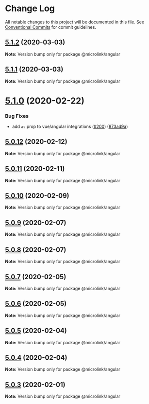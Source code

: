 # Change Log

All notable changes to this project will be documented in this file.
See [Conventional Commits](https://conventionalcommits.org) for commit guidelines.

## [5.1.2](http://github.com/microlinkhq/sdk/tree/master/packages/angular/compare/v5.1.1...v5.1.2) (2020-03-03)

**Note:** Version bump only for package @microlink/angular





## [5.1.1](http://github.com/microlinkhq/sdk/tree/master/packages/angular/compare/v5.1.0...v5.1.1) (2020-03-03)

**Note:** Version bump only for package @microlink/angular





# [5.1.0](http://github.com/microlinkhq/sdk/tree/master/packages/angular/compare/v5.0.12...v5.1.0) (2020-02-22)


### Bug Fixes

* add `as` prop to vue/angular integrations ([#200](http://github.com/microlinkhq/sdk/tree/master/packages/angular/issues/200)) ([873ad9a](http://github.com/microlinkhq/sdk/tree/master/packages/angular/commit/873ad9ac0cfbc670aa3e4b53d11ab2d1684ea1ca))





## [5.0.12](http://github.com/microlinkhq/sdk/tree/master/packages/angular/compare/v5.0.11...v5.0.12) (2020-02-12)

**Note:** Version bump only for package @microlink/angular





## [5.0.11](http://github.com/microlinkhq/sdk/tree/master/packages/angular/compare/v5.0.10...v5.0.11) (2020-02-11)

**Note:** Version bump only for package @microlink/angular





## [5.0.10](http://github.com/microlinkhq/sdk/tree/master/packages/angular/compare/v5.0.9...v5.0.10) (2020-02-09)

**Note:** Version bump only for package @microlink/angular





## [5.0.9](http://github.com/microlinkhq/sdk/tree/master/packages/angular/compare/v5.0.8...v5.0.9) (2020-02-07)

**Note:** Version bump only for package @microlink/angular





## [5.0.8](http://github.com/microlinkhq/sdk/tree/master/packages/angular/compare/v5.0.7...v5.0.8) (2020-02-07)

**Note:** Version bump only for package @microlink/angular





## [5.0.7](http://github.com/microlinkhq/sdk/tree/master/packages/angular/compare/v5.0.6...v5.0.7) (2020-02-05)

**Note:** Version bump only for package @microlink/angular





## [5.0.6](http://github.com/microlinkhq/sdk/tree/master/packages/angular/compare/v5.0.5...v5.0.6) (2020-02-05)

**Note:** Version bump only for package @microlink/angular





## [5.0.5](http://github.com/microlinkhq/sdk/tree/master/packages/angular/compare/v5.0.4...v5.0.5) (2020-02-04)

**Note:** Version bump only for package @microlink/angular





## [5.0.4](http://github.com/microlinkhq/sdk/tree/master/packages/angular/compare/v5.0.3...v5.0.4) (2020-02-04)

**Note:** Version bump only for package @microlink/angular





## [5.0.3](http://github.com/microlinkhq/sdk/tree/master/packages/angular/compare/v5.0.2...v5.0.3) (2020-02-01)

**Note:** Version bump only for package @microlink/angular
